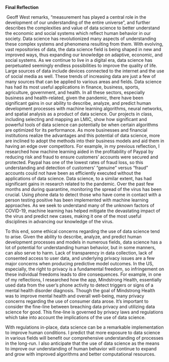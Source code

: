 **Final Reflection**

​	Geoff West remarks, “measurement has played a central role in the development of our understanding of the entire universe”, and further describes the complexities and value of data science to better understand the economic and social systems which reflect human behavior in our society. Data science has revolutionized many aspects of understanding these complex systems and phenomena resulting from them. With evolving, vast repositories of data, the data science field is being shaped in new and improved ways, thus expanding our knowledge on adaptive, economic, and social systems.	As we continue to live in a digital era, data science has perpetuated seemingly endless possibilities to improve the quality of life. Large sources of data include devices connected to the internet and the use of social media as well. These trends of increasing data are just a few of many sources that can be applied to various areas and fields. Data science has had its most useful applications in finance, business, sports, agriculture, government, and health. In all these sectors, especially business and health-related, given the pandemic, there have been significant gains in our ability to describe, analyze, and predict human development processes with machine learning algorithms, neural networks, and spatial analysis as a product of data science. Our projects in class, including selecting and mapping an LMIC, show how significant and powerful tools of data science can potentially be when certain algorithms are optimized for its performance. As more businesses and financial institutions realize the advantages and this potential of data science, more are inclined to adopt the methods into their business models and aid them in having an edge over competitors. For example, in my previous reflection, I researched how machine learning aided in the profitability of Paypal by reducing risk and fraud to ensure customers’ accounts were secured and protected. Paypal has one of the lowest rates of fraud loss, so this understanding and detection of customers’ “genuine” versus “fraud” accounts could not have been as efficiently executed without the applications of data science. Data science, to a similar extent, has had significant gains in research related to the pandemic. Over the past few months and during quarantine, monitoring the spread of the virus has been crucial. Using phone data to detect those who have come in contact with a person testing positive has been implemented with machine learning approaches. As we seek to understand many of the unknown factors of COVID-19, machine learning has helped mitigate the devastating impact of the virus and predict new cases, making it one of the most useful disciplines in advancing our knowledge of the virus. 

To this end, some ethical concerns regarding the use of data science tend to arise. Given the ability to describe, analyze, and predict human development processes and models in numerous fields, data science has a lot of potential for understanding human behavior, but in some manners, can also serve to harm. Lack of transparency in data collection, lack of consented access to user data, and underlying privacy issues are a few major concerns when producing predictive model outcomes. In the US, especially, the right to privacy is a fundamental freedom, so infringement on these individual freedoms leads to dire consequences. For example, in one of my reflections, I researched how the app, Mindstrong Health, essentially used data from the user’s phone activity to detect triggers or signs of a mental health disorder diagnosis. Though the goal of Mindstrong Health was to improve mental health and overall well-being, many privacy concerns regarding the use of consumer data arose. It’s important to consider the fine-line between breaching data privacy and utilizing data science for good. This fine-line is governed by privacy laws and regulations which take into account the implications of the use of data science. 

With regulations in-place, data science can be a remarkable implementation to improve human conditions. I predict that more exposure to data science in various fields will benefit our comprehensive understanding of processes in the long-run. I also anticipate that the use of data science as the means to improve our understanding of human behavior will continue to expand and grow with improved algorithms and better computational resources.